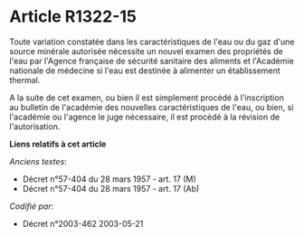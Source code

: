 # Article R1322-15

Toute variation constatée dans les caractéristiques de l'eau ou du gaz d'une source minérale autorisée nécessite un nouvel
examen des propriétés de l'eau par l'Agence française de sécurité sanitaire des aliments et l'Académie nationale de médecine
si l'eau est destinée à alimenter un établissement thermal.

A la suite de cet examen, ou bien il est simplement procédé à l'inscription au bulletin de l'académie des nouvelles
caractéristiques de l'eau, ou bien, si l'académie ou l'agence le juge nécessaire, il est procédé à la révision de
l'autorisation.

**Liens relatifs à cet article**

_Anciens textes_:

  - Décret n°57-404 du 28 mars 1957 - art. 17 (M)
  - Décret n°57-404 du 28 mars 1957 - art. 17 (Ab)

_Codifié par_:

  - Décret n°2003-462 2003-05-21
